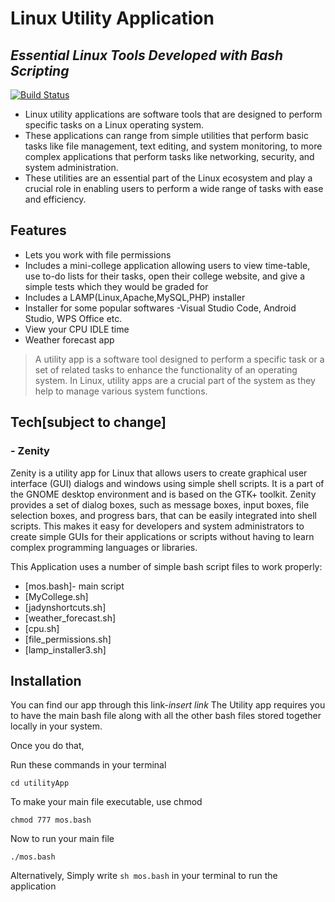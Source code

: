 # Linux Utility Application
## _Essential Linux Tools Developed with Bash Scripting_

[![Build Status](https://travis-ci.org/joemccann/dillinger.svg?branch=master)](https://travis-ci.org/joemccann/dillinger)

* Linux utility applications are software tools that are designed to perform specific tasks on a Linux operating system.
* These applications can range from simple utilities that perform basic tasks like file management, text editing, and system monitoring, to more complex applications that perform tasks like networking, security, and system administration.
* These utilities are an essential part of the Linux ecosystem and play a crucial role in enabling users to perform a wide range of tasks with ease and efficiency.

## Features

- Lets you work with file permissions
- Includes a mini-college application allowing users to view time-table, use to-do lists for their tasks, open their college website, and give a simple tests which they would be graded for
- Includes a LAMP(Linux,Apache,MySQL,PHP) installer
- Installer for some popular softwares -Visual Studio Code, Android Studio, WPS Office etc.
- View your CPU IDLE time
- Weather forecast app

>A utility app is a software tool designed to perform a specific task or a set of related tasks to enhance the functionality of an operating system. In Linux, utility apps are a crucial part of the system as they help to manage various system functions.

## Tech[subject to change]
### - Zenity
Zenity is a utility app for Linux that allows users to create graphical user interface (GUI) dialogs and windows using simple shell scripts. It is a part of the GNOME desktop environment and is based on the GTK+ toolkit.
Zenity provides a set of dialog boxes, such as message boxes, input boxes, file selection boxes, and progress bars, that can be easily integrated into shell scripts. This makes it easy for developers and system administrators to create simple GUIs for their applications or scripts without having to learn complex programming languages or libraries.



This Application uses a number of simple bash script files to work properly:
 
- [mos.bash]- main script
- [MyCollege.sh]
- [jadynshortcuts.sh]
- [weather_forecast.sh]
- [cpu.sh]
- [file_permissions.sh]
- [lamp_installer3.sh]


## Installation
You can find our app through this link-*insert link*
The Utility app requires you to have the main bash file along with all the other bash files stored together locally in your system.

Once you do that, 


Run these commands in your terminal

```
cd utilityApp
```
To make your main file executable, use chmod
```
chmod 777 mos.bash
```

Now to run your main file
```
./mos.bash
```
Alternatively,
Simply write
```sh mos.bash```
in your terminal to run the application


